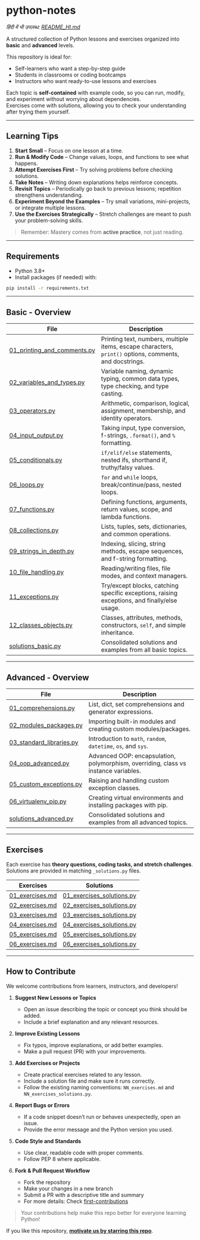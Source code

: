 # python-notes

_हिंदी में भी उपलब्ध: [README_HI.md](README_HI.md)_

A structured collection of Python lessons and exercises organized into **basic** and **advanced** levels.

This repository is ideal for:
- Self-learners who want a step-by-step guide  
- Students in classrooms or coding bootcamps  
- Instructors who want ready-to-use lessons and exercises  

Each topic is **self-contained** with example code, so you can run, modify, and experiment without worrying about dependencies.  
Exercises come with solutions, allowing you to check your understanding after trying them yourself.

---

## Learning Tips

1. **Start Small** – Focus on one lesson at a time.  
2. **Run & Modify Code** – Change values, loops, and functions to see what happens.  
3. **Attempt Exercises First** – Try solving problems before checking solutions.  
4. **Take Notes** – Writing down explanations helps reinforce concepts.  
5. **Revisit Topics** – Periodically go back to previous lessons; repetition strengthens understanding.  
6. **Experiment Beyond the Examples** – Try small variations, mini-projects, or integrate multiple lessons.  
7. **Use the Exercises Strategically** – Stretch challenges are meant to push your problem-solving skills.  

> Remember: Mastery comes from **active practice**, not just reading.

---

## Requirements

- Python 3.8+  
- Install packages (if needed) with:

```bash
pip install -r requirements.txt
````

---

## Basic - Overview

| File                                                                | Description                                                                                             |
| ------------------------------------------------------------------- | ------------------------------------------------------------------------------------------------------- |
| [01\_printing\_and\_comments.py](basic/01_printing_and_comments.py) | Printing text, numbers, multiple items, escape characters, `print()` options, comments, and docstrings. |
| [02\_variables\_and\_types.py](basic/02_variables_and_types.py)     | Variable naming, dynamic typing, common data types, type checking, and type casting.                    |
| [03\_operators.py](basic/03_operators.py)                           | Arithmetic, comparison, logical, assignment, membership, and identity operators.                        |
| [04\_input\_output.py](basic/04_input_output.py)                    | Taking input, type conversion, f-strings, `.format()`, and `%` formatting.                              |
| [05\_conditionals.py](basic/05_conditionals.py)                     | `if/elif/else` statements, nested ifs, shorthand if, truthy/falsy values.                               |
| [06\_loops.py](basic/06_loops.py)                                   | `for` and `while` loops, break/continue/pass, nested loops.                                             |
| [07\_functions.py](basic/07_functions.py)                           | Defining functions, arguments, return values, scope, and lambda functions.                              |
| [08\_collections.py](basic/08_collections.py)                       | Lists, tuples, sets, dictionaries, and common operations.                                               |
| [09\_strings\_in\_depth.py](basic/09_strings_in_depth.py)           | Indexing, slicing, string methods, escape sequences, and f-string formatting.                           |
| [10\_file\_handling.py](basic/10_file_handling.py)                  | Reading/writing files, file modes, and context managers.                                                |
| [11\_exceptions.py](basic/11_exceptions.py)                         | Try/except blocks, catching specific exceptions, raising exceptions, and finally/else usage.            |
| [12\_classes\_objects.py](basic/12_classes_objects.py)              | Classes, attributes, methods, constructors, `self`, and simple inheritance.                             |
| [solutions\_basic.py](basic/solutions_basic.py)                     | Consolidated solutions and examples from all basic topics.                                              |

---

## Advanced - Overview

| File                                                            | Description                                                                         |
| --------------------------------------------------------------- | ----------------------------------------------------------------------------------- |
| [01\_comprehensions.py](advanced/01_comprehensions.py)          | List, dict, set comprehensions and generator expressions.                           |
| [02\_modules\_packages.py](advanced/02_modules_packages.py)     | Importing built-in modules and creating custom modules/packages.                    |
| [03\_standard\_libraries.py](advanced/03_standard_libraries.py) | Introduction to `math`, `random`, `datetime`, `os`, and `sys`.                      |
| [04\_oop\_advanced.py](advanced/04_oop_advanced.py)             | Advanced OOP: encapsulation, polymorphism, overriding, class vs instance variables. |
| [05\_custom\_exceptions.py](advanced/05_custom_exceptions.py)   | Raising and handling custom exception classes.                                      |
| [06\_virtualenv\_pip.py](advanced/06_virtualenv_pip.py)         | Creating virtual environments and installing packages with pip.                     |
| [solutions\_advanced.py](advanced/solutions_advanced.py)        | Consolidated solutions and examples from all advanced topics.                       |

---

## Exercises

Each exercise has **theory questions, coding tasks, and stretch challenges**.
Solutions are provided in matching `_solutions.py` files.

| Exercises                                              | Solutions                                                                   |
| ------------------------------------------------------ | --------------------------------------------------------------------------- |
| [01\_exercises.md](advanced/exercises/01_exercises.md) | [01\_exercises\_solutions.py](advanced/exercises/01_exercises_solutions.py) |
| [02\_exercises.md](advanced/exercises/02_exercises.md) | [02\_exercises\_solutions.py](advanced/exercises/02_exercises_solutions.py) |
| [03\_exercises.md](advanced/exercises/03_exercises.md) | [03\_exercises\_solutions.py](advanced/exercises/03_exercises_solutions.py) |
| [04\_exercises.md](advanced/exercises/04_exercises.md) | [04\_exercises\_solutions.py](advanced/exercises/04_exercises_solutions.py) |
| [05\_exercises.md](advanced/exercises/05_exercises.md) | [05\_exercises\_solutions.py](advanced/exercises/05_exercises_solutions.py) |
| [06\_exercises.md](advanced/exercises/06_exercises.md) | [06\_exercises\_solutions.py](advanced/exercises/06_exercises_solutions.py) |

---

## How to Contribute

We welcome contributions from learners, instructors, and developers!

1. **Suggest New Lessons or Topics**

   * Open an issue describing the topic or concept you think should be added.
   * Include a brief explanation and any relevant resources.

2. **Improve Existing Lessons**

   * Fix typos, improve explanations, or add better examples.
   * Make a pull request (PR) with your improvements.

3. **Add Exercises or Projects**

   * Create practical exercises related to any lesson.
   * Include a solution file and make sure it runs correctly.
   * Follow the existing naming conventions: `NN_exercises.md` and `NN_exercises_solutions.py`.

4. **Report Bugs or Errors**

   * If a code snippet doesn’t run or behaves unexpectedly, open an issue.
   * Provide the error message and the Python version you used.

5. **Code Style and Standards**

   * Use clear, readable code with proper comments.
   * Follow PEP 8 where applicable.

6. **Fork & Pull Request Workflow**

   * Fork the repository
   * Make your changes in a new branch
   * Submit a PR with a descriptive title and summary
   * For more details: Check [first-contributions](https://github.com/firstcontributions/first-contributions)

> Your contributions help make this repo better for everyone learning Python!

If you like this repository, **[motivate us by starring this repo](https://github.com/khushal-solves/python-notes/stargazers)**.


